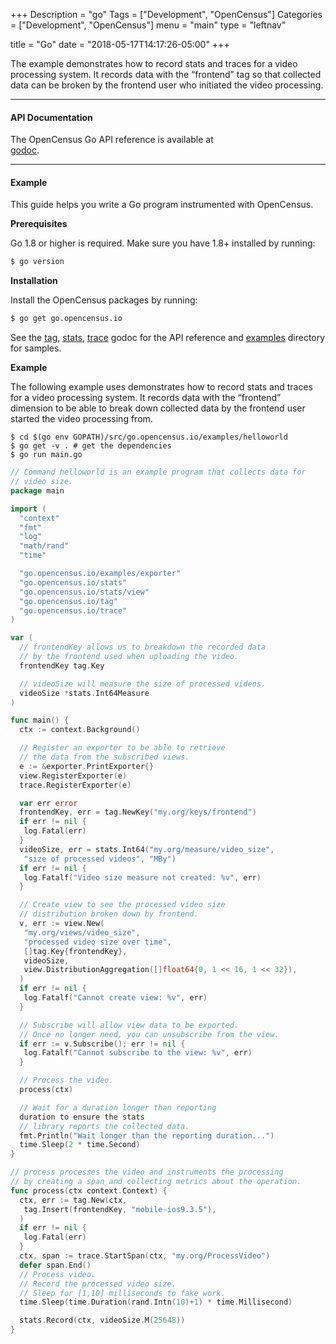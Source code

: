 +++
Description = "go"
Tags = ["Development", "OpenCensus"]
Categories = ["Development", "OpenCensus"]
menu = "main"
type = "leftnav"

title = "Go"
date = "2018-05-17T14:17:26-05:00"
+++

The example demonstrates how to record stats and traces for a video processing system. It records data with the “frontend” tag so that collected data can be broken by the frontend user who initiated the video processing.  

---

#### API Documentation  
The OpenCensus Go API reference is available at  
[godoc](https://godoc.org/go.opencensus.io).

---
#### Example
This guide helps you write a Go program instrumented with OpenCensus.  

**Prerequisites**  

Go 1.8 or higher is required. Make sure you have 1.8+ installed by running:

```bash
$ go version
```  

**Installation**

Install the OpenCensus packages by running:

```bash
$ go get go.opencensus.io
```

See the [tag](https://godoc.org/go.opencensus.io/tag), [stats](https://godoc.org/go.opencensus.io/stats), [trace](https://godoc.org/go.opencensus.io/trace) godoc for the API reference and [examples](https://github.com/census-instrumentation/opencensus-go/tree/master/examples) directory for samples.  

**Example**  

The following example uses  demonstrates how to record stats and traces for a video processing system. It records data with the “frontend” dimension to be able to break down collected data by the frontend user started the video processing from.

```
$ cd $(go env GOPATH)/src/go.opencensus.io/examples/helloworld
$ go get -v . # get the dependencies
$ go run main.go
```

``` go
// Command helloworld is an example program that collects data for
// video size.
package main

import (
  "context"
  "fmt"
  "log"
  "math/rand"
  "time"

  "go.opencensus.io/examples/exporter"
  "go.opencensus.io/stats"
  "go.opencensus.io/stats/view"
  "go.opencensus.io/tag"
  "go.opencensus.io/trace"
)

var (
  // frontendKey allows us to breakdown the recorded data
  // by the frontend used when uploading the video.
  frontendKey tag.Key

  // videoSize will measure the size of processed videos.
  videoSize *stats.Int64Measure
)

func main() {
  ctx := context.Background()

  // Register an exporter to be able to retrieve
  // the data from the subscribed views.
  e := &exporter.PrintExporter{}
  view.RegisterExporter(e)
  trace.RegisterExporter(e)

  var err error
  frontendKey, err = tag.NewKey("my.org/keys/frontend")
  if err != nil {
   log.Fatal(err)
  }
  videoSize, err = stats.Int64("my.org/measure/video_size",
   "size of processed videos", "MBy")
  if err != nil {
   log.Fatalf("Video size measure not created: %v", err)
  }

  // Create view to see the processed video size
  // distribution broken down by frontend.
  v, err := view.New(
   "my.org/views/video_size",
   "processed video size over time",
   []tag.Key{frontendKey},
   videoSize,
   view.DistributionAggregation([]float64{0, 1 << 16, 1 << 32}),
  )
  if err != nil {
   log.Fatalf("Cannot create view: %v", err)
  }

  // Subscribe will allow view data to be exported.
  // Once no longer need, you can unsubscribe from the view.
  if err := v.Subscribe(); err != nil {
   log.Fatalf("Cannot subscribe to the view: %v", err)
  }

  // Process the video.
  process(ctx)

  // Wait for a duration longer than reporting
  duration to ensure the stats
  // library reports the collected data.
  fmt.Println("Wait longer than the reporting duration...")
  time.Sleep(2 * time.Second)
}

// process processes the video and instruments the processing
// by creating a span and collecting metrics about the operation.
func process(ctx context.Context) {
  ctx, err := tag.New(ctx,
   tag.Insert(frontendKey, "mobile-ios9.3.5"),
  )
  if err != nil {
   log.Fatal(err)
  }
  ctx, span := trace.StartSpan(ctx, "my.org/ProcessVideo")
  defer span.End()
  // Process video.
  // Record the processed video size.
  // Sleep for [1,10] milliseconds to fake work.
  time.Sleep(time.Duration(rand.Intn(10)+1) * time.Millisecond)

  stats.Record(ctx, videoSize.M(25648))
}
```
